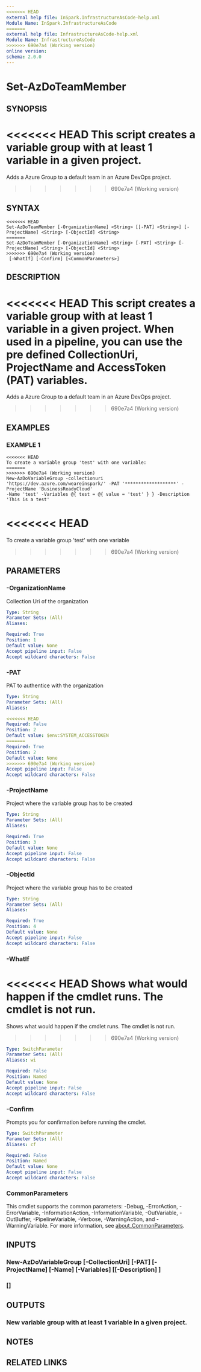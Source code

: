 ```yaml
---
<<<<<<< HEAD
external help file: InSpark.InfrastructureAsCode-help.xml
Module Name: InSpark.InfrastructureAsCode
=======
external help file: InfrastructureAsCode-help.xml
Module Name: InfrastructureAsCode
>>>>>>> 690e7a4 (Working version)
online version:
schema: 2.0.0
---
```


# Set-AzDoTeamMember

## SYNOPSIS
<<<<<<< HEAD
This script creates a variable group with at least 1 variable in a given project.
=======
Adds a Azure Group to a default team in an Azure DevOps project.
>>>>>>> 690e7a4 (Working version)

## SYNTAX

```
<<<<<<< HEAD
Set-AzDoTeamMember [-OrganizationName] <String> [[-PAT] <String>] [-ProjectName] <String> [-ObjectId] <String>
=======
Set-AzDoTeamMember [-OrganizationName] <String> [-PAT] <String> [-ProjectName] <String> [-ObjectId] <String>
>>>>>>> 690e7a4 (Working version)
 [-WhatIf] [-Confirm] [<CommonParameters>]
```

## DESCRIPTION
<<<<<<< HEAD
This script creates a variable group with at least 1 variable in a given project.
When used in a pipeline, you can use the pre defined CollectionUri,
ProjectName and AccessToken (PAT) variables.
=======
Adds a Azure Group to a default team in an Azure DevOps project.
>>>>>>> 690e7a4 (Working version)

## EXAMPLES

### EXAMPLE 1
```
<<<<<<< HEAD
To create a variable group 'test' with one variable:
=======
>>>>>>> 690e7a4 (Working version)
New-AzDoVariableGroup -collectionuri 'https://dev.azure.com/weareinspark/' -PAT '*******************' -ProjectName 'BusinessReadyCloud'
-Name 'test' -Variables @{ test = @{ value = 'test' } } -Description 'This is a test'
```

<<<<<<< HEAD
=======
To create a variable group 'test' with one variable

>>>>>>> 690e7a4 (Working version)
## PARAMETERS

### -OrganizationName
Collection Uri of the organization

```yaml
Type: String
Parameter Sets: (All)
Aliases:

Required: True
Position: 1
Default value: None
Accept pipeline input: False
Accept wildcard characters: False
```

### -PAT
PAT to authentice with the organization

```yaml
Type: String
Parameter Sets: (All)
Aliases:

<<<<<<< HEAD
Required: False
Position: 2
Default value: $env:SYSTEM_ACCESSTOKEN
=======
Required: True
Position: 2
Default value: None
>>>>>>> 690e7a4 (Working version)
Accept pipeline input: False
Accept wildcard characters: False
```

### -ProjectName
Project where the variable group has to be created

```yaml
Type: String
Parameter Sets: (All)
Aliases:

Required: True
Position: 3
Default value: None
Accept pipeline input: False
Accept wildcard characters: False
```

### -ObjectId
Project where the variable group has to be created

```yaml
Type: String
Parameter Sets: (All)
Aliases:

Required: True
Position: 4
Default value: None
Accept pipeline input: False
Accept wildcard characters: False
```

### -WhatIf
<<<<<<< HEAD
Shows what would happen if the cmdlet runs. The cmdlet is not run.
=======
Shows what would happen if the cmdlet runs.
The cmdlet is not run.
>>>>>>> 690e7a4 (Working version)

```yaml
Type: SwitchParameter
Parameter Sets: (All)
Aliases: wi

Required: False
Position: Named
Default value: None
Accept pipeline input: False
Accept wildcard characters: False
```

### -Confirm
Prompts you for confirmation before running the cmdlet.

```yaml
Type: SwitchParameter
Parameter Sets: (All)
Aliases: cf

Required: False
Position: Named
Default value: None
Accept pipeline input: False
Accept wildcard characters: False
```

### CommonParameters
This cmdlet supports the common parameters: -Debug, -ErrorAction, -ErrorVariable, -InformationAction, -InformationVariable, -OutVariable, -OutBuffer, -PipelineVariable, -Verbose, -WarningAction, and -WarningVariable. For more information, see [about_CommonParameters](http://go.microsoft.com/fwlink/?LinkID=113216).

## INPUTS

### New-AzDoVariableGroup [-CollectionUri] <string> [-PAT] <string> [-ProjectName] <string> [-Name] <string> [-Variables] <hashtable> [[-Description] <string>]
### [<CommonParameters>]
## OUTPUTS

### New variable group with at least 1 variable in a given project.
## NOTES

## RELATED LINKS
